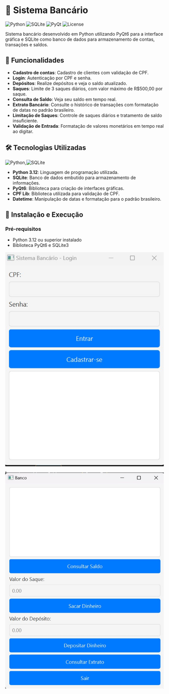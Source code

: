 # 🏦 Sistema Bancário

![Python](https://img.shields.io/badge/Python-3.12-blue)
![SQLite](https://img.shields.io/badge/SQLite-3.36-lightgrey)
![PyQt](https://img.shields.io/badge/PyQt6-green)
![License](https://img.shields.io/badge/License-MIT-yellowgreen)

Sistema bancário desenvolvido em Python utilizando PyQt6 para a interface gráfica e SQLite como banco de dados para armazenamento de contas, transações e saldos.

## 🚀 Funcionalidades

- **Cadastro de contas**: Cadastro de clientes com validação de CPF.
- **Login**: Autenticação por CPF e senha.
- **Depósitos**: Realize depósitos e veja o saldo atualizado.
- **Saques**: Limite de 3 saques diários, com valor máximo de R$500,00 por saque.
- **Consulta de Saldo**: Veja seu saldo em tempo real.
- **Extrato Bancário**: Consulte o histórico de transações com formatação de datas no padrão brasileiro.
- **Limitação de Saques**: Controle de saques diários e tratamento de saldo insuficiente.
- **Validação de Entrada**: Formatação de valores monetários em tempo real ao digitar.


## 🛠️ Tecnologias Utilizadas
![Python](https://img.shields.io/badge/python-3670A0?style=for-the-badge&logo=python&logoColor=ffdd54),![SQLite](https://img.shields.io/badge/SQLite-000?style=for-the-badge&logo=sqlite&logoColor=07405E)
- **Python 3.12**: Linguagem de programação utilizada.
- **SQLite**: Banco de dados embutido para armazenamento de informações.
- **PyQt6**: Biblioteca para criação de interfaces gráficas.
- **CPF Lib**: Biblioteca utilizada para validação de CPF.
- **Datetime**: Manipulação de datas e formatação para o padrão brasileiro.

## 🔧 Instalação e Execução

### Pré-requisitos

- Python 3.12 ou superior instalado
- Biblioteca PyQt6 e SQLite3

![Tela de Login](https://github.com/rhuanvictor/Sistema-Bancario/blob/main/Sistema%20Bancario/login.jpg?raw=true), ![Banco](https://github.com/rhuanvictor/Sistema-Bancario/blob/main/Sistema%20Bancario/banco.jpg?raw=true) 





